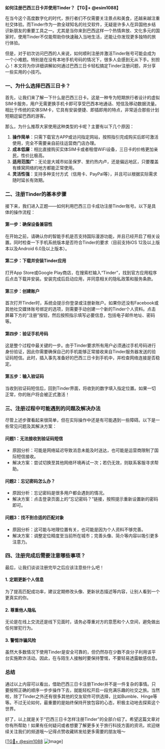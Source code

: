 **如何注册巴西三日卡并使用Tinder？【TG💪+ @esim1088】**

在当今这个高度数字化的时代，旅行者们不仅需要关注景点和美食，还越来越注重社交体验。而Tinder作为一款全球知名的社交软件，无疑是许多人在异国他乡结识新朋友的重要工具之一。尤其是当你来到巴西这样一个热情奔放、文化多元的国家时，使用Tinder不仅能帮助你快速融入当地生活，还能让你发现更多独特的旅行体验。

但是，对于初次访问巴西的人来说，如何顺利注册并激活Tinder账号可能会成为一个小难题。特别是在没有本地手机号码的情况下，很多人会感到无从下手。别担心！本文将为你详细讲解如何通过巴西三日卡轻松搞定Tinder注册问题，并分享一些实用的小技巧。

### 一、为什么选择巴西三日卡？

首先，让我们来了解一下什么是巴西三日卡。这是一种专为短期旅行者设计的虚拟SIM卡服务，用户无需更换手机卡即可享受巴西本地通话、短信及移动数据流量。相比于传统的实体SIM卡，它具有安装便捷、即插即用的特点，非常适合那些计划短期逗留巴西的游客。

那么，为什么推荐大家使用这种类型的卡呢？主要有以下几个原因：

1. **操作简单**：只需下载官方APP或访问指定网站，按照指引完成购买后即可激活使用，完全不需要亲自前往运营商门店办理。
2. **成本低廉**：相比直接购买实体SIM卡或者租借WiFi设备，三日卡的价格更加亲民，性价比极高。
3. **适用范围广**：无论是大城市如圣保罗、里约热内卢，还是偏远地区，只要覆盖有蜂窝网络的地方都能正常使用。
4. **灵活性强**：支持多种支付方式（信用卡、PayPal等），并且可以根据实际需求随时延长有效期。

### 二、注册Tinder的基本步骤

接下来，我们进入正题——如何利用巴西三日卡成功注册Tinder账号。以下是具体的操作流程：

#### 第一步：确保设备兼容性
在开始之前，请确认你的智能手机是否支持国际漫游功能，并且已经开启了相关设置。同时检查一下手机系统版本是否符合Tinder的要求（目前支持iOS 12及以上版本以及Android 6.0及以上版本）。

#### 第二步：下载并安装Tinder应用
打开App Store或Google Play商店，在搜索栏输入“Tinder”，找到官方应用程序后点击下载并安装。安装完成后启动应用，并同意相关的隐私政策和服务条款。

#### 第三步：创建账户
首次打开Tinder时，系统会提示你登录或注册新账户。如果你还没有Facebook或其他社交媒体账号绑定的选项，则需要手动创建一个新的Tinder个人资料。点击屏幕下方的“注册”按钮，然后按照指示填写必要信息，包括电子邮件地址、密码等。

#### 第四步：验证手机号码
这是整个过程中最关键的一步。由于Tinder要求所有用户必须通过手机号码进行身份验证，因此你需要确保自己的手机能够正常接收来自Tinder服务器发送的验证码短信。此时，插入事先准备好的巴西三日卡到手机中，并检查网络连接是否稳定。

#### 第五步：输入验证码
当收到验证码短信后，回到Tinder界面，将收到的数字填入指定位置。如果一切正常，你的账户将会被正式激活！

### 三、注册过程中可能遇到的问题及解决办法

尽管上述步骤看起来很简单，但在实际操作中还是有可能遇到一些障碍。以下是一些常见问题及其解决方案：

#### 问题1：无法接收到验证码短信
- 原因分析：可能是网络延迟导致消息未能及时送达，也可能是运营商限制了国际短信接收。
- 解决方案：尝试切换至其他网络环境再试一次；若仍无效，则联系客服寻求帮助。

#### 问题2：忘记密码怎么办？
- 原因分析：忘记密码是很多用户都会遇到的情况。
- 解决方案：点击登录页面上的“忘记密码？”链接，按照提示重新设置新的密码即可。

#### 问题3：找不到合适的匹配对象
- 原因分析：这可能与地理位置有关，也可能是因为个人资料不够完善。
- 解决方案：调整定位精度至当前所在城市；完善头像、简介等内容以吸引更多注意力。

### 四、注册完成后需要注意哪些事项？

最后，让我们谈谈注册完毕之后应该注意些什么吧！

#### 1. 定期更新个人信息
为了提高匹配成功率，建议定期修改头像、更新状态描述等内容，让别人看到一个更真实的你。

#### 2. 尊重他人隐私
无论是在线上交流还是线下见面时，请务必尊重对方的意愿和个人空间，避免做出任何冒犯行为。

#### 3. 警惕诈骗风险
虽然大多数情况下使用Tinder是安全可靠的，但仍然存在少数不良分子利用该平台实施欺诈活动。因此，在与陌生人接触时要保持警惕，不要轻易透露敏感信息。

### 总结

通过以上内容可以看出，借助巴西三日卡注册Tinder并不是一件复杂的事情。只要按照正确的顺序一步步操作下去，就能轻松开启一段充满乐趣的社交之旅。当然啦，除了Tinder之外还有很多其他的交友软件可供选择，比如Bumble、Hinge等等。不过无论如何，最重要的是始终保持开放包容的心态，积极主动地去探索这个世界。

好了，以上就是关于“巴西三日卡怎样注册Tinder”的全部介绍了。希望这篇文章对你有所帮助！如果有任何疑问或者想要了解更多关于旅行科技方面的资讯，欢迎继续关注我们的频道哦～记得点赞收藏转发给更多需要的朋友哦～

[[TG💪+ @esim1088](https://t.me/s/esim1088) ![Image](https://i.postimg.cc/4NQfJmqS/Snipaste-2025-05-13-00-14-12.png)]